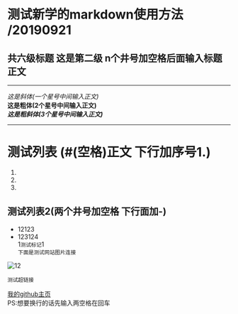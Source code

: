 # 测试新学的markdown使用方法  /20190921
## 共六级标题 这是第二级 n个井号加空格后面输入标题正文  
***  
*这是斜体(一个星号中间输入正文)*  
**这是粗体(2个星号中间输入正文)**  
***这是粗斜体(3个星号中间输入正文)***  
***  
# 测试列表 (#(空格)正文 下行加序号1.)
1.  
2.  
3.  

## 测试列表2(两个井号加空格 下行面加-)
- 12123
- 123124  
1`测试标记`1  
`下面是测试网站图片连接`

![12](https://timgsa.baidu.com/timg?image&quality=80&size=b9999_10000&sec=1569074295180&di=60856fb2d586e836e3c6bdd2fa2b7ba5&imgtype=0&src=http%3A%2F%2F5b0988e595225.cdn.sohucs.com%2Fimages%2F20190520%2F6f4b2591491b456fb4f5a614d583ea90.jpeg)  

`测试超链接`  

[我的github主页](https://github.com/599088453)  
PS:想要换行的话先输入两空格在回车
